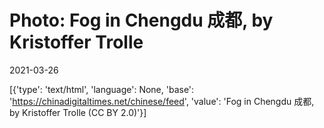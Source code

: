 # Photo: Fog in Chengdu 成都, by Kristoffer Trolle

2021-03-26

[{'type': 'text/html', 'language': None, 'base': 'https://chinadigitaltimes.net/chinese/feed', 'value': 'Fog in Chengdu 成都, by Kristoffer Trolle  (CC BY 2.0)'}]